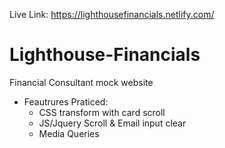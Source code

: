 Live Link: https://lighthousefinancials.netlify.com/


# Lighthouse-Financials
Financial Consultant mock website 

- Feautrures Praticed: 
  - CSS transform with card scroll 
  - JS/Jquery Scroll & Email input clear
  - Media Queries 
